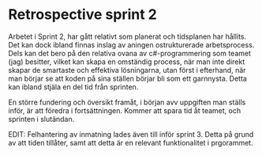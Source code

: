 Retrospective sprint 2
=========

Arbetet i Sprint 2, har gått relativt som planerat och tidsplanen har hållits. Det kan dock ibland finnas inslag av aningen ostrukturerade arbetsprocess. Dels kan det bero på den relativa ovana av c#-programmering som teamet (jag) besitter, vilket kan skapa en omständig process, när man inte direkt skapar de smartaste och effektiva lösningarna, utan först i efterhand, när man börjar se att koden på sina ställen börjar bli som ett garnnysta. Detta kan ibland stjäla en del tid från sprinten.

En större fundering och översikt framåt, i början avv uppgiften man ställs inför, är att föredra i fortsättningen. Kommer att spara tid åt teamet, och sprinten i slutändan.



EDIT:
Felhantering av inmatning lades även till inför sprint 3. Detta på grund av att tiden tillåter, samt att detta är en relevant funktionalitet i prgorammet.
